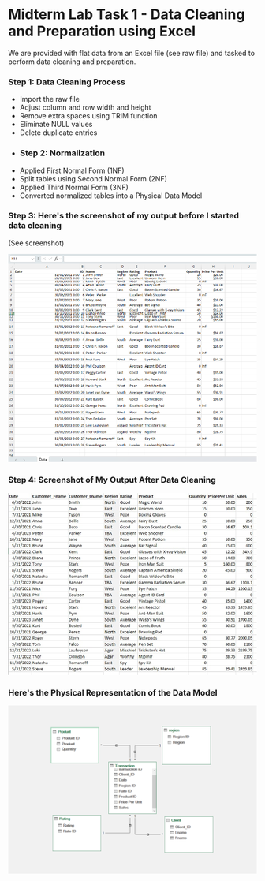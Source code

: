 # Midterm Lab Task 1 - Data Cleaning and Preparation using Excel
We are provided with flat data from an Excel file (see raw file) and tasked to perform data cleaning and preparation.
### Step 1: Data Cleaning Process  
- Import the raw file  
- Adjust column and row width and height  
- Remove extra spaces using TRIM function  
- Eliminate NULL values  
- Delete duplicate entries
- ### Step 2: Normalization  
- Applied First Normal Form (1NF)  
- Split tables using Second Normal Form (2NF)  
- Applied Third Normal Form (3NF)  
- Converted normalized tables into a Physical Data Model  
### Step 3: Here's the screenshot of my output before I started data cleaning  
(See screenshot)  

![Screenshot](images/RAw%20data.png)

### Step 4: Screenshot of My Output After Data Cleaning
![Screenshot](images/75a65eca-52a4-4dcc-8bdc-534119cfb53a.jpg)

### Here's the Physical Representation of the Data Model
![Screenshot](images/DATA%20MODEL.png)
